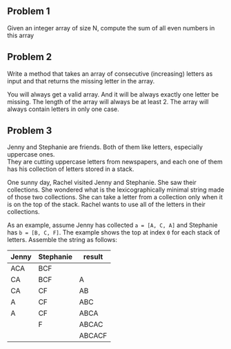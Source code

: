 ## Problem 1

Given an integer array of size N, compute the sum of all even numbers in this array

## Problem 2

Write a method that takes an array of consecutive (increasing) letters as input and that returns the missing letter in the array. 

You will always get a valid array. And it will be always exactly one letter be missing. 
The length of the array will always be at least 2. The array will always contain letters in only one case.

## Problem 3

Jenny and Stephanie are friends. Both of them like letters, especially uppercase ones.  
They are cutting uppercase letters from newspapers, and each one of them has his collection of letters stored in a stack.

One sunny day, Rachel visited Jenny and Stephanie. She saw their collections. She wondered what is the lexicographically minimal string made of those two collections. She can take a letter from a collection only when it is on the top of the stack. Rachel wants to use all of the letters in their collections.

As an example, assume Jenny has collected ```a = [A, C, A]``` and Stephanie has  ```b = [B, C, F]```. The example shows the top at index ```0``` for each stack of letters. Assemble the string as follows:



| Jenny  | Stephanie | result |
| ------------- | ------------- | ------------- | 
| ACA  | BCF  | |
| CA  | BCF  | A |
| CA	|	CF	|	AB |
| A		|  CF		|	ABC |
| A		|  CF		|	ABCA |
|     |	F			|  ABCAC |
| 		|    		|  ABCACF |
